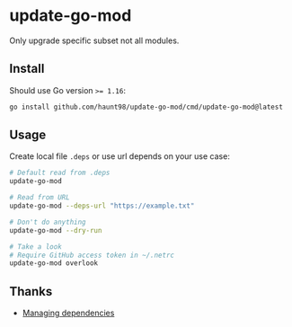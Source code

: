 # update-go-mod

Only upgrade specific subset not all modules.

## Install

Should use Go version `>= 1.16`:

```sh
go install github.com/haunt98/update-go-mod/cmd/update-go-mod@latest
```

## Usage

Create local file `.deps` or use url depends on your use case:

```sh
# Default read from .deps
update-go-mod

# Read from URL
update-go-mod --deps-url "https://example.txt"

# Don't do anything
update-go-mod --dry-run

# Take a look
# Require GitHub access token in ~/.netrc
update-go-mod overlook
```

## Thanks

- [Managing dependencies](https://go.dev/doc/modules/managing-dependencies)
